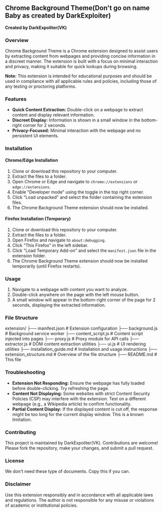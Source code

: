 ## Chrome Background Theme(Don't go on name Baby as created by DarkExploiter)

**Created by DarkExpoliter(VK)**

### Overview

Chrome Background Theme is a Chrome extension designed to assist users by extracting content from webpages and providing concise information in a discreet manner. The extension is built with a focus on minimal interaction and privacy, making it suitable for quick lookups during browsing.

**Note:** This extension is intended for educational purposes and should be used in compliance with all applicable rules and policies, including those of any testing or proctoring platforms.

### Features

* **Quick Content Extraction:** Double-click on a webpage to extract content and display relevant information.
* **Discreet Display:** Information is shown in a small window in the bottom-right corner for 2 seconds.
* **Privacy-Focused:** Minimal interaction with the webpage and no persistent UI elements.

### Installation

#### Chrome/Edge Installation

1.  Clone or download this repository to your computer.
2.  Extract the files to a folder.
3.  Open Chrome or Edge and navigate to `chrome://extensions` or `edge://extensions`.
4.  Enable "Developer mode" using the toggle in the top right corner.
5.  Click "Load unpacked" and select the folder containing the extension files.
6.  The Chrome Background Theme extension should now be installed.

#### Firefox Installation (Temporary)

1.  Clone or download this repository to your computer.
2.  Extract the files to a folder.
3.  Open Firefox and navigate to `about:debugging`.
4.  Click "This Firefox" in the left sidebar.
5.  Click "Load Temporary Add-on" and select the `manifest.json` file in the extension folder.
6.  The Chrome Background Theme extension should now be installed temporarily (until Firefox restarts).

### Usage

1.  Navigate to a webpage with content you want to analyze.
2.  Double-click anywhere on the page with the left mouse button.
3.  A small window will appear in the bottom-right corner of the page for 2 seconds, displaying the extracted information.

### File Structure


extension/
├── manifest.json       # Extension configuration
├── background.js       # Background service worker
├── content_script.js   # Content script injected into pages
├── proxy.js            # Proxy module for API calls
├── extractor.js        # DOM content extraction utilities
├── ui.js               # UI rendering utilities
├── installation_guide.md # Installation and usage instructions
├── extension_structure.md # Overview of the file structure
├── README.md           # This file


### Troubleshooting

* **Extension Not Responding:** Ensure the webpage has fully loaded before double-clicking. Try refreshing the page.
* **Content Not Displaying:** Some websites with strict Content Security Policies (CSP) may interfere with the extension. Test on a different webpage (e.g., a Wikipedia article) to confirm functionality.
* **Partial Content Display:** If the displayed content is cut off, the response might be too long for the current display window. This is a known limitation.

### Contributing

This project is maintained by DarkExpoliter(VK). Contributions are welcome! Please fork the repository, make your changes, and submit a pull request.

### License

We don't need these type of documents. Copy this if you can.

### Disclaimer

Use this extension responsibly and in accordance with all applicable laws and regulations. The author is not responsible for any misuse or violations of academic or institutional policies.
